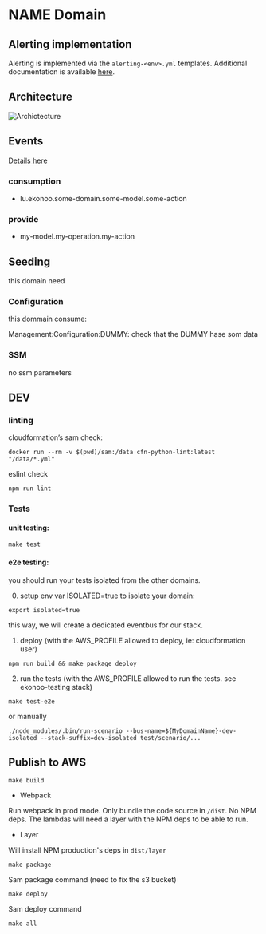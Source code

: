 # NAME Domain

## Alerting implementation

Alerting is implemented via the `alerting-<env>.yml` templates. Additional documentation is available [here](https://github.com/ekonoo/ekonoo-doc/wiki/AWS-Resources-alerting-templates).

## Architecture

![Archictecture](/docs/architecture.png)

## Events

[Details here](./docs/events.md)

### consumption

- lu.ekonoo.some-domain.some-model.some-action

### provide

- my-model.my-operation.my-action

## Seeding

this domain need

### Configuration

this dommain consume:

Management:Configuration:DUMMY: check that the DUMMY hase som data


### SSM

no ssm parameters

## DEV

### linting

cloudformation’s sam check:

`docker run --rm -v $(pwd)/sam:/data cfn-python-lint:latest "/data/*.yml"`

eslint check

`npm run lint`

### Tests

#### unit testing:

`make test`

#### e2e testing:

you should run your tests isolated from the other domains.

0. setup env var ISOLATED=true to isolate your domain:

`export isolated=true`

this way, we will create a dedicated eventbus for our stack.

1. deploy (with the AWS_PROFILE allowed to deploy, ie: cloudformation user)

`npm run build && make package deploy`

2. run the tests (with the AWS_PROFILE allowed to run the tests. see ekonoo-testing stack)

`make test-e2e`

or manually

`./node_modules/.bin/run-scenario --bus-name=${MyDomainName}-dev-isolated --stack-suffix=dev-isolated test/scenario/...`

## Publish to AWS

`make build`

-   Webpack

Run webpack in prod mode. Only bundle the code source in `/dist`. No NPM deps.
The lambdas will need a layer with the NPM deps to be able to run.

-   Layer

Will install NPM production's deps in `dist/layer`

`make package`

Sam package command (need to fix the s3 bucket)

`make deploy`

Sam deploy command

`make all`
